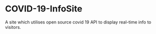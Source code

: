# COVID-19-InfoSite
A site which utilises open source covid 19 API to display real-time info to visitors.
